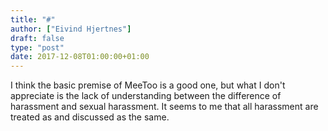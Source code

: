 ```yaml
---
title: "#"
author: ["Eivind Hjertnes"]
draft: false
type: "post"
date: 2017-12-08T01:00:00+01:00
---
```


I think the basic premise of MeeToo is a good one, but what I don't
appreciate is the lack of understanding between the difference of
harassment and sexual harassment. It seems to me that all harassment are
treated as and discussed as the same.
